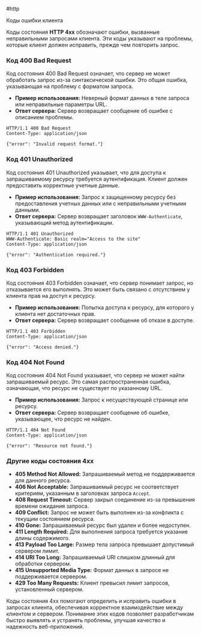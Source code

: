 #http 

Коды ошибки клиента

Коды состояния **HTTP 4xx** обозначают ошибки, вызванные неправильными запросами клиента. Эти коды указывают на проблемы, которые клиент должен исправить, прежде чем повторить запрос.
### Код 400 Bad Request
Код состояния 400 Bad Request означает, что сервер не может обработать запрос из-за синтаксической ошибки. Это общая ошибка, указывающая на проблему с форматом запроса.
- **Пример использования:** Неверный формат данных в теле запроса или неправильные параметры URL.
- **Ответ сервера:** Сервер возвращает сообщение об ошибке с описанием проблемы.
```http
HTTP/1.1 400 Bad Request
Content-Type: application/json

{"error": "Invalid request format."}
```
### Код 401 Unauthorized
Код состояния 401 Unauthorized указывает, что для доступа к запрашиваемому ресурсу требуется аутентификация. Клиент должен предоставить корректные учетные данные.
- **Пример использования:** Запрос к защищенному ресурсу без предоставления учетных данных или с неправильными учетными данными.
- **Ответ сервера:** Сервер возвращает заголовок `WWW-Authenticate`, указывающий метод аутентификации.
```http
HTTP/1.1 401 Unauthorized
WWW-Authenticate: Basic realm="Access to the site"
Content-Type: application/json

{"error": "Authentication required."}
```
### Код 403 Forbidden
Код состояния 403 Forbidden означает, что сервер понимает запрос, но отказывается его выполнять. Это может быть связано с отсутствием у клиента прав на доступ к ресурсу.
- **Пример использования:** Попытка доступа к ресурсу, для которого у клиента нет достаточных прав.
- **Ответ сервера:** Сервер возвращает сообщение об отказе в доступе.
```http
HTTP/1.1 403 Forbidden
Content-Type: application/json

{"error": "Access denied."}
```
### Код 404 Not Found
Код состояния 404 Not Found указывает, что сервер не может найти запрашиваемый ресурс. Это самая распространенная ошибка, означающая, что ресурс не существует по указанному URL.
- **Пример использования:** Запрос к несуществующей странице или ресурсу.
- **Ответ сервера:** Сервер возвращает сообщение об ошибке, указывающее, что ресурс не найден.
```http
HTTP/1.1 404 Not Found
Content-Type: application/json

{"error": "Resource not found."}
```
### Другие коды состояния 4xx
- **405 Method Not Allowed:** Запрашиваемый метод не поддерживается для данного ресурса.
- **406 Not Acceptable:** Запрашиваемый ресурс не соответствует критериям, указанным в заголовках запроса `Accept`.
- **408 Request Timeout:** Сервер закрыл соединение из-за превышения времени ожидания запроса.
- **409 Conflict:** Запрос не может быть выполнен из-за конфликта с текущим состоянием ресурса.
- **410 Gone:** Запрашиваемый ресурс был удален и более недоступен.
- **411 Length Required:** Для выполнения запроса требуется указание длины содержимого.
- **413 Payload Too Large:** Размер тела запроса превышает допустимый сервером лимит.
- **414 URI Too Long:** Запрашиваемый URI слишком длинный для обработки сервером.
- **415 Unsupported Media Type:** Формат данных в запросе не поддерживается сервером.
- **429 Too Many Requests:** Клиент превысил лимит запросов, установленный сервером.

Коды состояния 4xx помогают определить и исправить ошибки в запросах клиента, обеспечивая корректное взаимодействие между клиентом и сервером. Понимание этих кодов позволяет разработчикам быстро выявлять и устранять проблемы, улучшая качество и надежность веб-приложений.